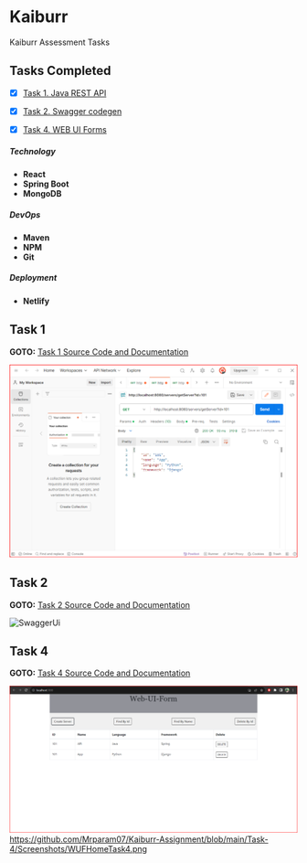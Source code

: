 # Kaiburr

Kaiburr Assessment Tasks


## Tasks Completed

- [x] [Task 1. Java REST API](/Task-1)
- [x] [Task 2. Swagger codegen](/Task-2)
- [x] [Task 4. WEB UI Forms](/Task-4)


##### Technology

- **React**
- **Spring Boot**
- **MongoDB**

##### DevOps
- **Maven**
- **NPM**
- **Git**

##### Deployment
- **Netlify**

## Task 1

**GOTO:**	[Task 1 Source Code and Documentation](/Task-1)

![GetAllServ](https://github.com/Mrparam07/Kaiburr-Assignment/blob/main/Task-1/Screenshots/getServerByIDTask1.png)

## Task 2

**GOTO:**	[Task 2 Source Code and Documentation](/spring-server-generated)

![SwaggerUi]((https://github.com/Mrparam07/Kaiburr-Assignment/blob/main/Task-2/Screenshots/SwaggerUITask2Home.png))


## Task 4

**GOTO:**	[Task 4 Source Code and Documentation](/task4)

![WebUiForms](https://github.com/Mrparam07/Kaiburr-Assignment/blob/main/Task-4/Screenshots/WUFHomeTask4.png)https://github.com/Mrparam07/Kaiburr-Assignment/blob/main/Task-4/Screenshots/WUFHomeTask4.png


